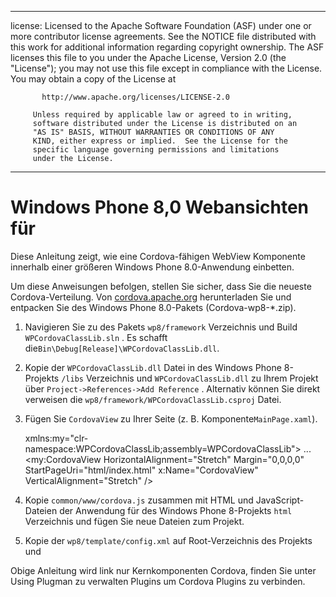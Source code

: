 * * *

license: Licensed to the Apache Software Foundation (ASF) under one or more contributor license agreements. See the NOTICE file distributed with this work for additional information regarding copyright ownership. The ASF licenses this file to you under the Apache License, Version 2.0 (the "License"); you may not use this file except in compliance with the License. You may obtain a copy of the License at

           http://www.apache.org/licenses/LICENSE-2.0
    
         Unless required by applicable law or agreed to in writing,
         software distributed under the License is distributed on an
         "AS IS" BASIS, WITHOUT WARRANTIES OR CONDITIONS OF ANY
         KIND, either express or implied.  See the License for the
         specific language governing permissions and limitations
         under the License.
    

* * *

# Windows Phone 8,0 Webansichten für

Diese Anleitung zeigt, wie eine Cordova-fähigen WebView Komponente innerhalb einer größeren Windows Phone 8.0-Anwendung einbetten.

Um diese Anweisungen befolgen, stellen Sie sicher, dass Sie die neueste Cordova-Verteilung. Von [cordova.apache.org](http://cordova.apache.org) herunterladen Sie und entpacken Sie des Windows Phone 8.0-Pakets (Cordova-wp8-*.zip).

  1. Navigieren Sie zu des Pakets `wp8/framework` Verzeichnis und Build `WPCordovaClassLib.sln` . Es schafft die`Bin\Debug[Release]\WPCordovaClassLib.dll`.

  2. Kopie der `WPCordovaClassLib.dll` Datei in des Windows Phone 8-Projekts `/libs` Verzeichnis und `WPCordovaClassLib.dll` zu Ihrem Projekt über `Project->References->Add Reference` . Alternativ können Sie direkt verweisen die `wp8/framework/WPCordovaClassLib.csproj` Datei.

  3. Fügen Sie `CordovaView` zu Ihrer Seite (z. B. Komponente`MainPage.xaml`).
    
        xmlns:my="clr-namespace:WPCordovaClassLib;assembly=WPCordovaClassLib">
        ...
        <my:CordovaView HorizontalAlignment="Stretch" Margin="0,0,0,0" 
        StartPageUri="html/index.html" x:Name="CordovaView" VerticalAlignment="Stretch" />
        

  4. Kopie `common/www/cordova.js` zusammen mit HTML und JavaScript-Dateien der Anwendung für des Windows Phone 8-Projekts `html` Verzeichnis und fügen Sie neue Dateien zum Projekt.

  5. Kopie der `wp8/template/config.xml` auf Root-Verzeichnis des Projekts und

Obige Anleitung wird link nur Kernkomponenten Cordova, finden Sie unter Using Plugman zu verwalten Plugins um Cordova Plugins zu verbinden.